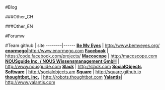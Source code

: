 #Blog

###Other_CH

###Other_EN

#Forumw

#Team
 github | site
--------|------
**[Be My Eyes]()** | <http://www.bemyeyes.org/>
**[enormego](https://github.com/enormego)**|<http://www.enormego.com>
**[Facebook](https://github.com/facebook)** | <https://code.facebook.com/projects/>
**[Macoscope](https://github.com/macoscope)** | <http://macoscope.com>
**[NOUSguide Inc. / NOUS Wissensmanagement GmbH](https://github.com/NOUSguide)** | <http://www.nousguide.com>
**[Slack](https://github.com/slackhq)** | <http://slack.com>
**[SocialObjects Software](https://github.com/SocialObjects-Software)** | <http://socialobjects.am>
**[Square](https://github.com/square)** | <http://square.github.io>
**[thoughtbot, inc.](https://github.com/thoughtbot)** | <http://robots.thoughtbot.com>
**[Yalantis](https://github.com/Yalantis)**| <http://www.yalantis.com>


